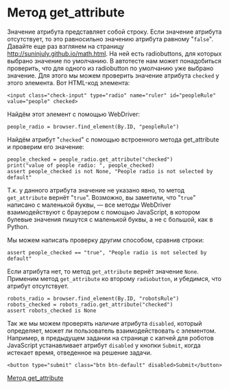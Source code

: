 # Метод get_attribute

Значение атрибута представляет собой строку. Если значение атрибута отсутствует, то это равносильно значению атрибута равному "`false`". Давайте еще раз взглянем на страницу http://suninjuly.github.io/math.html. На ней есть radiobuttons, для которых выбрано значение по умолчанию. В автотесте нам может понадобиться проверить, что для одного из radiobutton по умолчанию уже выбрано значение. Для этого мы можем проверить значение атрибута `checked` у этого элемента. Вот HTML-код элемента:

`<input class="check-input" type="radio" name="ruler" id="peopleRule" value="people" checked>`

Найдём этот элемент с помощью WebDriver:

`people_radio = browser.find_element(By.ID, "peopleRule")`

Найдём атрибут "`checked`" с помощью встроенного метода get_attribute и проверим его значение:

```
people_checked = people_radio.get_attribute("checked")
print("value of people radio: ", people_checked)
assert people_checked is not None, "People radio is not selected by default"
```

Т.к. у данного атрибута значение не указано явно, то метод `get_attribute` вернёт "`true`". Возможно, вы заметили, что "`true`" написано с маленькой буквы, — все методы WebDriver взаимодействуют с браузером с помощью JavaScript, в котором булевые значения пишутся с маленькой буквы, а не с большой, как в Python.

Мы можем написать проверку другим способом, сравнив строки:

`assert people_checked == "true", "People radio is not selected by default"`

Если атрибута нет, то метод `get_attribute` вернёт значение `None`. Применим метод `get_attribute` ко второму `radiobutton`, и убедимся, что атрибут отсутствует.

```
robots_radio = browser.find_element(By.ID, "robotsRule")
robots_checked = robots_radio.get_attribute("checked")
assert robots_checked is None
```
Так же мы можем проверять наличие атрибута `disabled`, который определяет, может ли пользователь взаимодействовать с элементом. Например, в предыдущем задании на странице с капчей для роботов JavaScript устанавливает атрибут `disabled` у кнопки `Submit`, когда истекает время, отведенное на решение задачи.

`<button type="submit" class="btn btn-default" disabled>Submit</button>`

[Метод get_attribute](https://stepik.org/lesson/165493/step/6?unit=140087)
